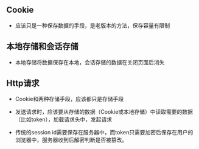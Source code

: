 ## Cookie

* 应该只是一种保存数据的手段，是老版本的方法，保存容量有限制

## 本地存储和会话存储

* 本地存储将数据保存在本地，会话存储的数据在关闭页面后消失

  

## Http请求

* Cookie和两种存储手段，应该都只是存储手段

* 发送请求时，应该要从存储的数据（Cookie或本地存储）中读取需要的数据（比如token），加载请求头中，发起请求
* 传统的session id需要保存在服务器中，而token只需要加密后保存在用户的浏览器中，服务器收到后解密判断是否被篡改。



